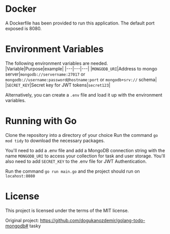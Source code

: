 # Docker
A Dockerfile has been provided to run this application.  The default port exposed is 8080.

# Environment Variables
The following environment variables are needed.
|Variable|Purpose|example|
|---|---|---|
|`MONGODB_URI`|Address to mongo server|`mongodb://servername:27017` or `mongodb://username:password@hostname:port` or `mongodb+srv://` schema|
|`SECRET_KEY`|Secret key for JWT tokens|`secret123`|

Alternatively, you can create a `.env` file and load it up with the environment variables.

# Running with Go

Clone the repository into a directory of your choice Run the command `go mod tidy` to download the necessary packages.

You'll need to add a .env file and add a MongoDB connection string with the name `MONGODB_URI` to access your collection for task and user storage.
You'll also need to add `SECRET_KEY` to the .env file for JWT Authentication.

Run the command `go run main.go` and the project should run on `locahost:8080`

# License

This project is licensed under the terms of the MIT license.

Original project: https://github.com/dogukanozdemir/golang-todo-mongodb# tasky
